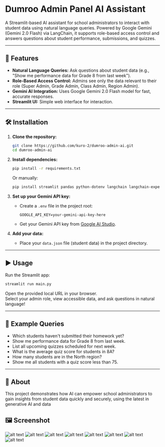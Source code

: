 # Dumroo Admin Panel AI Assistant

A Streamlit-based AI assistant for school administrators to interact with student data using natural language queries. Powered by Google Gemini (Gemini 2.0 Flash) via LangChain, it supports role-based access control and answers questions about student performance, submissions, and quizzes.

---

## 🚀 Features

- **Natural Language Queries:** Ask questions about student data (e.g., "Show me performance data for Grade 8 from last week").
- **Role-Based Access Control:** Admins see only the data relevant to their role (Super Admin, Grade Admin, Class Admin, Region Admin).
- **Gemini AI Integration:** Uses Google Gemini 2.0 Flash model for fast, accurate responses.
- **Streamlit UI:** Simple web interface for interaction.

---

## 🛠️ Installation

1. **Clone the repository:**
    ```bash
    git clone https://github.com/kuro-2/dumroo-admin-ai.git
    cd dumroo-admin-ai
    ```

2. **Install dependencies:**
    ```bash
    pip install -r requirements.txt
    ```
    Or manually:
    ```bash
    pip install streamlit pandas python-dotenv langchain langchain-experimental langchain-google-genai tabulate
    ```

3. **Set up your Gemini API key:**
    - Create a `.env` file in the project root:
      ```
      GOOGLE_API_KEY=your-gemini-api-key-here
      ```
    - Get your Gemini API key from [Google AI Studio](https://aistudio.google.com/app/apikey).

4. **Add your data:**
    - Place your `data.json` file (student data) in the project directory.

---

## ▶️ Usage

Run the Streamlit app:

```bash
streamlit run main.py
```

Open the provided local URL in your browser.  
Select your admin role, view accessible data, and ask questions in natural language!

---

## 📄 Example Queries

- Which students haven't submitted their homework yet?
- Show me performance data for Grade 8 from last week.
- List all upcoming quizzes scheduled for next week.
- What is the average quiz score for students in 8A?
- How many students are in the North region?
- Show me all students with a quiz score less than 75.

---

## 📝 About

This project demonstrates how AI can empower school administrators to gain insights from student data quickly and securely, using the latest in generative AI and data

## 🖼️ Screenshot

![alt text](image.png)
![alt text](image-1.png)
![alt text](image-2.png)
![alt text](image-3.png)
![alt text](image-4.png)
![alt text](image-5.png)
![alt text](image-6.png)
![alt text](image-7.png)



